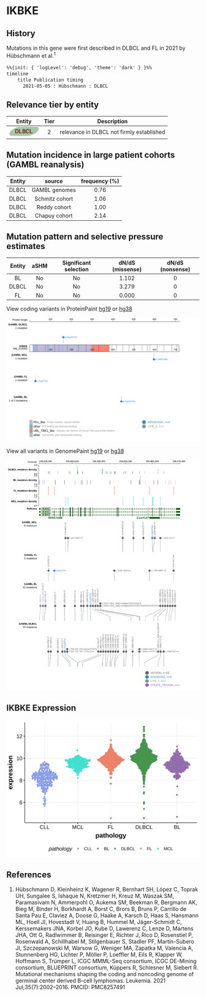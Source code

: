 # IKBKE

## History
Mutations in this gene were first described in DLBCL and FL in 2021 by Hübschmann et al.<sup>1</sup>

```mermaid
%%{init: { 'logLevel': 'debug', 'theme': 'dark' } }%%
timeline
    title Publication timing
      2021-05-05 : Hübschmann : DLBCL
```

## Relevance tier by entity

|Entity|Tier|Description                              |
|:------:|:----:|-----------------------------------------|
|![DLBCL](images/icons/DLBCL_tier2.png) |2   |relevance in DLBCL not firmly established|

## Mutation incidence in large patient cohorts (GAMBL reanalysis)

|Entity|source        |frequency (%)|
|:------:|:--------------:|:-------------:|
|DLBCL |GAMBL genomes |0.76         |
|DLBCL |Schmitz cohort|1.06         |
|DLBCL |Reddy cohort  |1.00         |
|DLBCL |Chapuy cohort |2.14         |

## Mutation pattern and selective pressure estimates

|Entity|aSHM|Significant selection|dN/dS (missense)|dN/dS (nonsense)|
|:------:|:----:|:---------------------:|:----------------:|:----------------:|
|BL    |No  |No                   |1.102           |0               |
|DLBCL |No  |No                   |3.279           |0               |
|FL    |No  |No                   |0.000           |0               |



View coding variants in ProteinPaint [hg19](https://morinlab.github.io/LLMPP/GAMBL/IKBKE_protein.html)  or [hg38](https://morinlab.github.io/LLMPP/GAMBL/IKBKE_protein_hg38.html)

![](images/proteinpaint/IKBKE_NM_014002.svg)

View all variants in GenomePaint [hg19](https://morinlab.github.io/LLMPP/GAMBL/IKBKE.html)  or [hg38](https://morinlab.github.io/LLMPP/GAMBL/IKBKE_hg38.html)

![](images/proteinpaint/IKBKE.svg)

## IKBKE Expression
![](images/gene_expression/IKBKE_by_pathology.svg)


## References
1.  Hübschmann D, Kleinheinz K, Wagener R, Bernhart SH, López C, Toprak UH, Sungalee S, Ishaque N, Kretzmer H, Kreuz M, Waszak SM, Paramasivam N, Ammerpohl O, Aukema SM, Beekman R, Bergmann AK, Bieg M, Binder H, Borkhardt A, Borst C, Brors B, Bruns P, Carrillo de Santa Pau E, Claviez A, Doose G, Haake A, Karsch D, Haas S, Hansmann ML, Hoell JI, Hovestadt V, Huang B, Hummel M, Jäger-Schmidt C, Kerssemakers JNA, Korbel JO, Kube D, Lawerenz C, Lenze D, Martens JHA, Ott G, Radlwimmer B, Reisinger E, Richter J, Rico D, Rosenstiel P, Rosenwald A, Schillhabel M, Stilgenbauer S, Stadler PF, Martín-Subero JI, Szczepanowski M, Warsow G, Weniger MA, Zapatka M, Valencia A, Stunnenberg HG, Lichter P, Möller P, Loeffler M, Eils R, Klapper W, Hoffmann S, Trümper L, ICGC MMML-Seq consortium, ICGC DE-Mining consortium, BLUEPRINT consortium, Küppers R, Schlesner M, Siebert R. Mutational mechanisms shaping the coding and noncoding genome of germinal center derived B-cell lymphomas. Leukemia. 2021 Jul;35(7):2002–2016. PMCID: PMC8257491

<!-- ORIGIN: hubschmannMutationalMechanismsShaping2021b -->
<!-- DLBCL: hubschmannMutationalMechanismsShaping2021b -->
